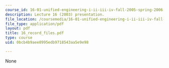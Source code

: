 ```yaml
---
course_id: 16-01-unified-engineering-i-ii-iii-iv-fall-2005-spring-2006
description: Lecture 16 (2003) presentation.
file_location: /coursemedia/16-01-unified-engineering-i-ii-iii-iv-fall-2005-spring-2006/0bcb4b9aee8995edb9718543aa5e9e98_16_record_files.pdf
file_type: application/pdf
layout: pdf
title: 16_record_files.pdf
type: course
uid: 0bcb4b9aee8995edb9718543aa5e9e98

---
```

None